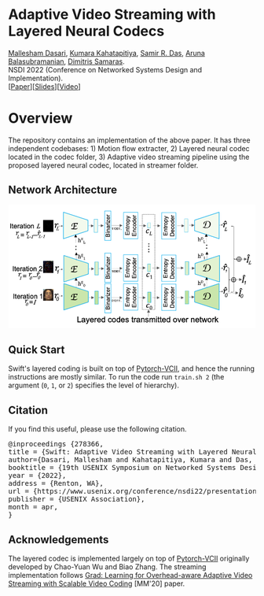 Adaptive Video Streaming with Layered Neural Codecs
==========================================================

[Mallesham Dasari](), [Kumara Kahatapitiya](), [Samir R. Das](), [Aruna Balasubramanian](), [Dimitris Samaras](). <br />
NSDI 2022 (Conference on Networked Systems Design and Implementation). <br />
[[Paper](assets/nsdi-2022-paper.pdf)][[Slides]()][[Video]()]

Overview
========

The repository contains an implementation of the above paper. It has three independent codebases: 1) Motion flow extracter, 2) Layered neural codec located in the codec folder, 3) Adaptive video streaming pipeline using the proposed layered neural codec, located in streamer folder.

Network Architecture
--------------------

<p align="center">
  <img src="assets/codec.png" />
</p>

Quick Start
-----------

Swift's layered coding is built on top of [Pytorch-VCII](https://github.com/chaoyuaw/pytorch-vcii), and hence the running instructions are mostly similar. To run the code run `train.sh 2` (the argument (`0`, `1`, or `2`) specifies the level of hierarchy).


Citation
--------
If you find this useful, please use the following citation.
<pre>
@inproceedings {278366,
title = {Swift: Adaptive Video Streaming with Layered Neural Codecs},
author={Dasari, Mallesham and Kahatapitiya, Kumara and Das, Samir R. and Balasubramanian, Aruna and Samaras, Dimitris},
booktitle = {19th USENIX Symposium on Networked Systems Design and Implementation (NSDI 22)},
year = {2022},
address = {Renton, WA},
url = {https://www.usenix.org/conference/nsdi22/presentation/dasari},
publisher = {USENIX Association},
month = apr,
}
</pre>

Acknowledgements
----------------

The layered codec is implemented largely on top of [Pytorch-VCII](https://github.com/chaoyuaw/pytorch-vcii) originally developed by Chao-Yuan Wu and Biao Zhang. The streaming implementation follows [Grad: Learning for Overhead-aware Adaptive Video Streaming with Scalable Video Coding](http://jhc.sjtu.edu.cn/~bjiang/papers/Liu_MM2020_Grad.pdf) [MM'20] paper. 
